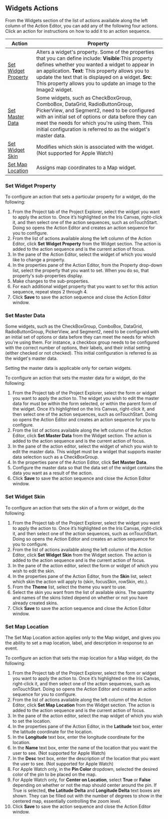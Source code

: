                          


Widgets Actions
---------------

From the Widgets section of the list of actions available along the left column of the Action Editor, you can add any of the following four actions. Click an action for instructions on how to add it to an action sequence.

  
| Action | Property |
| --- | --- |
| [Set Widget Property](#set-widget-property) | Alters a widget's property. Some of the properties that you can define include: **Visible**:This property defines whether you wanted a widget to appear in an application. **Text**: This property allows you to update the text that is displayed on a widget. **Src**: This property allows you to update an image to the Image2 widget. |
| [Set Master Data](#set-master-data) | Some widgets, such as CheckBoxGroup, ComboBox, DataGrid, RadioButtonGroup, PickerView, and Segment2, need to be configured with an initial set of options or data before they can meet the needs for which you're using them. This initial configuration is referred to as the widget's master data. |
| [Set Widget Skin](#set-widget-skin) | Modifies which skin is associated with the widget. (Not supported for Apple Watch) |
| [Set Map Location](#set-map-location) | Assigns map coordinates to a Map widget. |

### Set Widget Property

To configure an action that sets a particular property for a widget, do the following:

1.	From the Project tab of the Project Explorer, select the widget you want to apply the action to. Once it’s highlighted on the Iris Canvas, right-click it, and then select one of the action sequences, such as onTouchStart. Doing so opens the Action Editor and creates an action sequence for you to configure.
2.	From the list of actions available along the left column of the Action Editor, click **Set Widget Property** from the Widget section. The action is added to the action sequence and is the current action of focus.
3.	In the pane of the Action Editor, select the widget of which you would like to change a property.
4.	In the properties pane of the Action Editor, from the Property drop-down list, select the property that you want to set. When you do so, that property's sub-properties display.
5.	Make changes to the sub-properties.
6.	For each additional widget property that you want to set for this action sequence, repeat steps 2 through 4.
7.	Click **Save** to save the action sequence and close the Action Editor window.


### Set Master Data

Some widgets, such as the CheckBoxGroup, ComboBox, DataGrid, RadioButtonGroup, PickerView, and Segment2, need to be configured with an initial set of options or data before they can meet the needs for which you're using them. For instance, a checkbox group needs to be configured with the correct number of options, their labels, and their initial setting (either checked or not checked). This initial configuration is referred to as the widget's master data.

Setting the master data is applicable only for certain widgets.

To configure an action that sets the master data for a widget, do the following:

1.	From the Project tab of the Project Explorer, select the form or widget you want to apply the action to. The widget you wish to edit the master data for must be within the form selected, or within the parent form of the widget. Once it’s highlighted on the Iris Canvas, right-click it, and then select one of the action sequences, such as onTouchStart. Doing so opens the Action Editor and creates an action sequence for you to configure.
2.	From the list of actions available along the left column of the Action Editor, click **Set Master Data** from the Widget section. The action is added to the action sequence and is the current action of focus.
3.	In the pane of the action editor, select the widget of which you wish to edit the master data. This widget must be a widget that supports master data selection such as a CheckBoxGroup.
4.	In the properties pane of the Action Editor, click **Set Master Data**.
5.	Configure the master data so that the data set of the widget contains the data you want as a result of the action.
6.	Click **Save** to save the action sequence and close the Action Editor window.


### Set Widget Skin

To configure an action that sets the skin of a form or widget, do the following:

1.	From the Project tab of the Project Explorer, select the widget you want to apply the action to. Once it’s highlighted on the Iris Canvas, right-click it, and then select one of the action sequences, such as onTouchStart. Doing so opens the Action Editor and creates an action sequence for you to configure.
2.	From the list of actions available along the left column of the Action Editor, click **Set Widget Skin** from the Widget section. The action is added to the action sequence and is the current action of focus.
3.	In the pane of the action editor, select the form or widget of which you wish to edit the skin. 
4.	In the properties pane of the Action Editor, from the **Skin** list, select which skin the action will apply to (skin, focusSkin, rowSkin, etc.).
5.	From the **Theme** list, select the theme you want to use.
6.	Select the skin you want from the list of available skins. The quantity and names of the skins listed depend on whether or not you have already created skins.
7.	Click **Save** to save the action sequence and close the Action Editor window.


### Set Map Location

The Set Map Location action applies only to the Map widget, and gives you the ability to set a map location, label, and description in response to an event.

To configure an action that sets the map location for a Map widget, do the following:

1.	From the Project tab of the Project Explorer, select the form or widget you want to apply the action to. Once it’s highlighted on the Iris Canvas, right-click it, and then select one of the action sequences, such as onTouchStart. Doing so opens the Action Editor and creates an action sequence for you to configure.
2.	From the list of actions available along the left column of the Action Editor, click **Set Map Location** from the Widget section. The action is added to the action sequence and is the current action of focus.
3.	In the pane of the action editor, select the map widget of which you wish to set the location.
4.	In the properties pane of the Action Editor, in the **Latitude** text box, enter the latitude coordinate for the location.
5.	In the **Longitude** text box, enter the longitude coordinate for the location.
6.	In the **Name** text box, enter the name of the location that you want the user to see. (Not supported for Apple Watch)
7.	In the **Desc** text box, enter the description of the location that you want the user to see. (Not supported for Apple Watch)
8.	For Apple Watch only, in the **Pin Color** dropdown, selected the desired color of the pin to be placed on the map.
9.	For Apple Watch only, for **Center on Location**, select **True** or **False** depending on whether or not the map should center around the pin. If True is selected, **the Latitude Delta** and **Longitude Delta** text boxes are shown. They can be filled out with the number of degrees to show in the centered map, essentially controlling the zoom level.
10.	Click **Save** to save the action sequence and close the Action Editor window.


